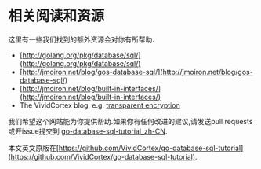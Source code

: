 # 相关阅读和资源

这里有一些我们找到的额外资源会对你有所帮助.

* [http://golang.org/pkg/database/sql/](http://golang.org/pkg/database/sql/)
* [http://jmoiron.net/blog/gos-database-sql/](http://jmoiron.net/blog/gos-database-sql/)
* [http://jmoiron.net/blog/built-in-interfaces/](http://jmoiron.net/blog/built-in-interfaces/)
* The VividCortex blog, e.g. [transparent encryption](https://vividcortex.com/blog/2014/11/11/encrypting-data-in-mysql-with-go/)

我们希望这个网站能为你提供帮助.如果你有任何改进的建议,请发送pull requests或开issue提交到
[go-database-sql-tutorial_zh-CN](https://github.com/meilihao/go-database-sql-tutorial_zh-CN).

本文英文原版在[https://github.com/VividCortex/go-database-sql-tutorial](https://github.com/VividCortex/go-database-sql-tutorial).
